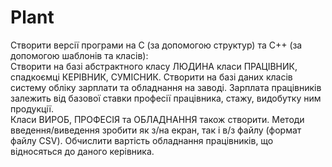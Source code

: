 # Plant
Створити версії програми на С (за допомогою структур) та С++ (за допомогою шаблонів та класів):  
Створити на базі абстрактного класу ЛЮДИНА класи ПРАЦІВНИК, спадкоємці КЕРІВНИК, СУМІСНИК. Створити на базі даних класів систему обліку зарплати та обладнання на заводі. Зарплата працівників залежить від базової ставки професії працівника, стажу, видобутку ним продукції.  
Класи ВИРОБ, ПРОФЕСІЯ та ОБЛАДНАННЯ також створити. Методи введення/виведення зробити як з/на екран, так і в/з файлу (формат файлу CSV). Обчислити вартість обладнання працівників, що відносяться до даного керівника.
